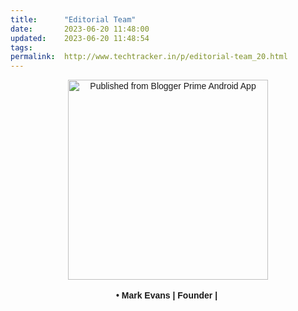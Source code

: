 ```yaml
---
title:		"Editorial Team"
date:		2023-06-20 11:48:00
updated:	2023-06-20 11:48:54
tags: 	
permalink:	http://www.techtracker.in/p/editorial-team_20.html
---
```


<div style="font-family: sans-serif; text-align: center;"><img src="https://firebasestorage.googleapis.com/v0/b/bloggerprime.appspot.com/o/images%2F106916647510872573411%2FIMG_1687241712111.webp?alt=media&amp;token=5f4ed451-7f4e-4d4d-a4e2-1177b2101470" alt="Published from Blogger Prime Android App" width="320"></div><br style="font-family: sans-serif;"><div style="font-family: sans-serif; text-align: center;"><span style="font-weight: bolder;">• Mark Evans | Founder |&nbsp;</span></div>
<!-- no comments on this post -->